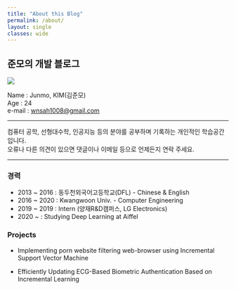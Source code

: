 ```yaml
---
title: "About this Blog"
permalink: /about/
layout: single
classes: wide
---
```


## 준모의 개발 블로그

![](https://username-jm.github.io/assets/images/pho.png)

Name      :   Junmo, KIM(김준모)   
Age       :   24   
e-mail	  :   wnsah1008@gmail.com    

***


컴퓨터 공학, 선형대수학, 인공지능 등의 분야를 공부하며 기록하는 개인적인 학습공간입니다.   
오류나 다른 의견이 있으면 댓글이나 이메일 등으로 언제든지 연락 주세요.

***

### 경력
- 2013 ~ 2016   : 동두천외국어고등학교(DFL) - Chinese & English
- 2016 ~ 2020   : Kwangwoon Univ. - Computer Engineering
- 2019 ~ 2019   : Intern (양재R&D캠퍼스, LG Electronics)
- 2020 ~	: Studying Deep Learning at Aiffel

### Projects

- Implementing porn website filtering web-browser using Incremental Support Vector Machine

- Efficiently Updating ECG-Based Biometric Authentication Based on Incremental Learning


